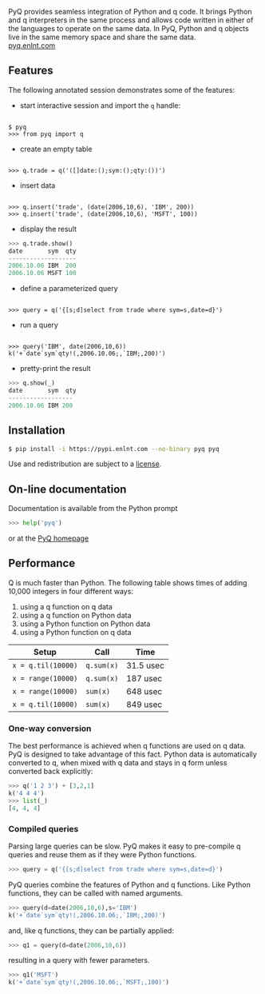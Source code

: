 PyQ provides seamless integration of Python and q code. It brings Python and q interpreters in the same process and allows code written in either of the languages to operate on the same data. In PyQ, Python and q objects live in the same memory space and share the same data.  
<i class="far fa-hand-point-right"></i> [pyq.enlnt.com](http://pyq.enlnt.com) 


## Features

The following annotated session demonstrates some of the features:

- start interactive session and import the `q` handle:
<pre><code class="language-bash">
$ pyq
&gt;&gt;&gt; from pyq import q
</code></pre>
- create an empty table
<pre><code class="language-python">
&gt;&gt;&gt; q.trade = q('([]date:();sym:();qty:())')
</code></pre>
- insert data
<pre><code class="language-python">
&gt;&gt;&gt; q.insert('trade', (date(2006,10,6), 'IBM', 200))
&gt;&gt;&gt; q.insert('trade', (date(2006,10,6), 'MSFT', 100))
</code></pre>
- display the result
<!-- Prism cannot render the code block if a child of list item -->
```python
>>> q.trade.show()
date       sym  qty
-------------------
2006.10.06 IBM  200
2006.10.06 MSFT 100
```
- define a parameterized query
<pre><code class="language-python">
&gt;&gt;&gt; query = q('{[s;d]select from trade where sym=s,date=d}')
</code></pre>
- run a query
<pre><code class="language-python">
&gt;&gt;&gt; query('IBM', date(2006,10,6))
k('+`date`sym`qty!(,2006.10.06;,`IBM;,200)')
</code></pre>
- pretty-print the result
<!-- Prism cannot render code block if a child of list item -->
```python
>>> q.show(_)
date       sym  qty
------------------
2006.10.06 IBM 200
```


## Installation

```bash
$ pip install -i https://pypi.enlnt.com --no-binary pyq pyq
```
Use and redistribution are subject to a [license](https://pyq.enlnt.com/license.html).


## On-line documentation

Documentation is available from the Python prompt
```python
>>> help('pyq')
```
or at the [PyQ homepage](http://pyq.enlnt.com)


## Performance 

Q is much faster than Python. The following table shows times of adding 10,000 integers in four different ways: 

1. using a q function on q data
2. using a q function on Python data
3. using a Python function on Python data
4. using a Python function on q data

| Setup              | Call       | Time      |
|--------------------|------------|-----------|
| `x = q.til(10000)` | `q.sum(x)` | 31.5 usec |
| `x = range(10000)` | `q.sum(x)` | 187 usec  |
| `x = range(10000)` | `sum(x)`   | 648 usec  |
| `x = q.til(10000)` | `sum(x)`   | 849 usec  |


### One-way conversion

The best performance is achieved when q functions are used on q data. PyQ is designed to take advantage of this fact. Python data is automatically converted to q, when mixed with q data and stays in q form unless converted back explicitly:
```python
>>> q('1 2 3') + [3,2,1]
k('4 4 4')
>>> list(_)
[4, 4, 4]
```


### Compiled queries

Parsing large queries can be slow. PyQ makes it easy to pre-compile q queries and reuse them as if they were Python functions.
```python
>>> query = q('{[s;d]select from trade where sym=s,date=d}')
```
PyQ queries combine the features of Python and q functions. Like Python functions, they can be called with named arguments.
```python
>>> query(d=date(2006,10,6),s='IBM')
k('+`date`sym`qty!(,2006.10.06;,`IBM;,200)')
```
and, like q functions, they can be partially applied:
```python
>>> q1 = query(d=date(2006,10,6))
```
resulting in a query with fewer parameters.
```python
>>> q1('MSFT')
k('+`date`sym`qty!(,2006.10.06;,`MSFT;,100)')
```

